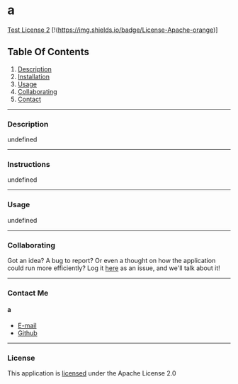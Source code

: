 # a

[Test License 2](https://img.shields.io/badge/License-Apache-orange)
[!(https://img.shields.io/badge/License-Apache-orange)]
    
## Table Of Contents
1.  [Description](#description)
2.  [Installation](#installation) 
3.  [Usage](#usage)
4.  [Collaborating](#collaborating)
5.  [Contact](#contact)
    
_________________________________

### Description
    
undefined
    
_________________________________

### Instructions

undefined

_________________________________

### Usage

undefined

_________________________________

### Collaborating

Got an idea?  A bug to report?  Or even a thought on how the application could run more efficiently?  Log it [here](https://github.com/a/a/issues) as an issue, and we'll talk about it!

_________________________________

### Contact Me

#### a
- [E-mail](mailto:a)
- [Github](a)

_________________________________

### License

This application is [licensed](https://www.apache.org/licenses/LICENSE-2.0) under the Apache License 2.0
